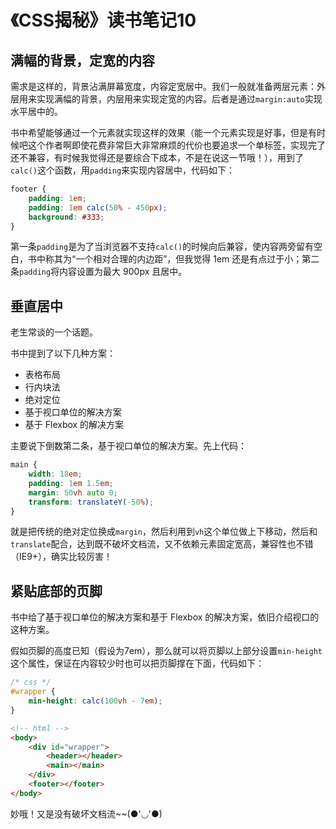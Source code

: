 # 《CSS揭秘》读书笔记10

## 满幅的背景，定宽的内容

需求是这样的，背景沾满屏幕宽度，内容定宽居中。我们一般就准备两层元素：外层用来实现满幅的背景，内层用来实现定宽的内容。后者是通过`margin:auto`实现水平居中的。

书中希望能够通过一个元素就实现这样的效果（能一个元素实现是好事，但是有时候吧这个作者啊即使花费非常巨大非常麻烦的代价也要追求一个单标签，实现完了还不兼容，有时候我觉得还是要综合下成本，不是在说这一节哦！），用到了`calc()`这个函数，用`padding`来实现内容居中，代码如下：

```css
footer {
    padding: 1em;
    padding: 1em calc(50% - 450px);
    background: #333;
}
```

第一条`padding`是为了当浏览器不支持`calc()`的时候向后兼容，使内容两旁留有空白，书中称其为“一个相对合理的内边距”，但我觉得 1em 还是有点过于小；第二条`padding`将内容设置为最大 900px 且居中。

## 垂直居中

老生常谈的一个话题。

书中提到了以下几种方案：

- 表格布局
- 行内块法
- 绝对定位
- 基于视口单位的解决方案
- 基于 Flexbox 的解决方案

主要说下倒数第二条，基于视口单位的解决方案。先上代码：

```css
main {
    width: 18em;
    padding: 1em 1.5em;
    margin: 50vh auto 0;
    transform: translateY(-50%);
}
```

就是把传统的绝对定位换成`margin`，然后利用到`vh`这个单位做上下移动，然后和`translate`配合，达到既不破坏文档流，又不依赖元素固定宽高，兼容性也不错（IE9+），确实比较厉害！

## 紧贴底部的页脚

书中给了基于视口单位的解决方案和基于 Flexbox 的解决方案，依旧介绍视口的这种方案。

假如页脚的高度已知（假设为7em），那么就可以将页脚以上部分设置`min-height`这个属性，保证在内容较少时也可以把页脚撑在下面，代码如下：

```css
/* css */
#wrapper {
    min-height: calc(100vh - 7em);
}
```
```html
<!-- html -->
<body>
    <div id="wrapper">
        <header></header>
        <main></main>   
    </div>
    <footer></footer>
</body>
```

妙哦！又是没有破坏文档流~~(●'◡'●)